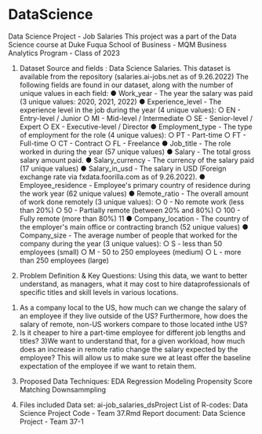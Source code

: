 # DataScience
Data Science Project - Job Salaries
This project was a part of the Data Science course at Duke Fuqua School of Business - MQM Business Analytics Program - Class of 2023

1. Dataset Source and fields :
Data Science Salaries. This dataset is available from the repository (salaries.ai-jobs.net as of 9.26.2022)
The following fields are found in our dataset, along with the number of unique values in each field:
● Work_year - The year the salary was paid (3 unique values: 2020, 2021, 2022)
● Experience_level - The experience level in the job during the year (4 unique values):
○ EN - Entry-level / Junior
○ MI - Mid-level / Intermediate
○ SE - Senior-level / Expert
○ EX - Executive-level / Director
● Employment_type - The type of employment for the role (4 unique values):
○ PT - Part-time
○ FT - Full-time
○ CT - Contract
○ FL - Freelance
● Job_title - The role worked in during the year (57 unique values)
● Salary - The total gross salary amount paid.
● Salary_currency - The currency of the salary paid (17 unique values)
● Salary_in_usd - The salary in USD (Foreign exchange rate via fxdata.foorilla.com as of 9.26.2022).
● Employee_residence - Employee's primary country of residence during the work year (62 unique
values)
● Remote_ratio - The overall amount of work done remotely (3 unique values):
○ 0 - No remote work (less than 20%)
○ 50 - Partially remote (between 20% and 80%)
○ 100 - Fully remote (more than 80%)
11
● Company_location - The country of the employer's main office or contracting branch (52 unique
values)
● Company_size - The average number of people that worked for the company during the year (3
unique values):
○ S - less than 50 employees (small)
○ M - 50 to 250 employees (medium)
○ L - more than 250 employees (large)

2. Problem Definition & Key Questions:
Using this data, we want to better understand, as managers, what it may cost to hire dataprofessionals of specific titles and skill levels in various locations. 
  1) As a company local to the US, how much can we change the salary of an employee if they live outside of the US? 
  Furthermore, how does the salary of remote, non-US workers compare to those located inthe US?
  2) Is it cheaper to hire a part-time employee for different job lengths and titles?
  3)We want to understand that, for a given workload, how much does an increase in remote ratio change the salary expected by the employee? 
  This will allow us to make sure we at least offer the baseline
expectation of the employee if we want to retain them.

3. Proposed Data Techniques:
EDA
Regression Modeling
Propensity Score Matching
Downsammpling

4. Files included
Data set: ai-job_salaries_dsProject
List of R-codes: Data Science Project Code - Team 37.Rmd
Report document: Data Science Project - Team 37-1
